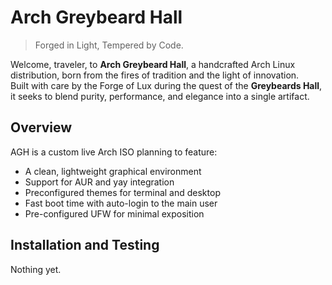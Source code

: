 # Arch Greybeard Hall

> Forged in Light, Tempered by Code.

Welcome, traveler, to **Arch Greybeard Hall**, a handcrafted Arch Linux distribution, born from the fires of tradition and the light of innovation.  
Built with care by the Forge of Lux during the quest of the **Greybeards Hall**, it seeks to blend purity, performance, and elegance into a single artifact.

## Overview

AGH is a custom live Arch ISO planning to feature:

- A clean, lightweight graphical environment
- Support for AUR and yay integration
- Preconfigured themes for terminal and desktop
- Fast boot time with auto-login to the main user
- Pre-configured UFW for minimal exposition

## Installation and Testing

Nothing yet.
